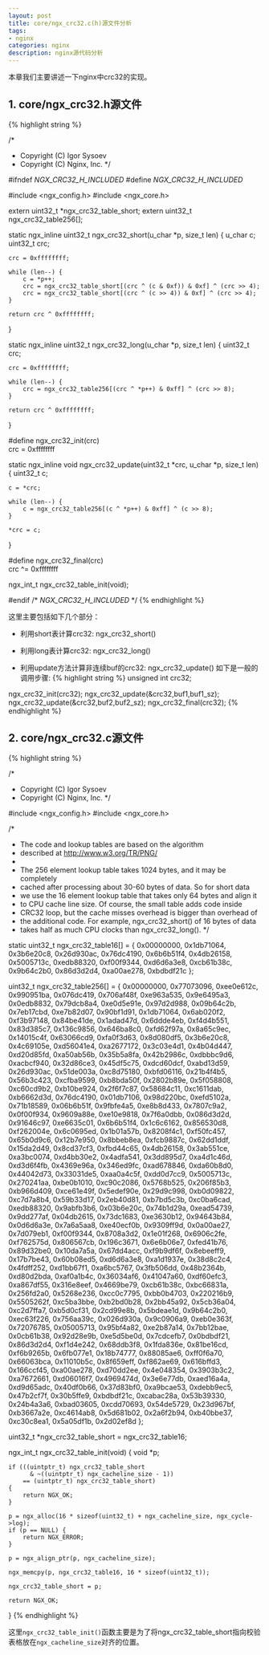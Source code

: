 ```yaml
---
layout: post
title: core/ngx_crc32.c(h)源文件分析
tags:
- nginx
categories: nginx
description: nginx源代码分析
---
```



本章我们主要讲述一下nginx中crc32的实现。

<!-- more -->


## 1. core/ngx_crc32.h源文件
{% highlight string %}

/*
 * Copyright (C) Igor Sysoev
 * Copyright (C) Nginx, Inc.
 */


#ifndef _NGX_CRC32_H_INCLUDED_
#define _NGX_CRC32_H_INCLUDED_


#include <ngx_config.h>
#include <ngx_core.h>


extern uint32_t  *ngx_crc32_table_short;
extern uint32_t   ngx_crc32_table256[];


static ngx_inline uint32_t
ngx_crc32_short(u_char *p, size_t len)
{
    u_char    c;
    uint32_t  crc;

    crc = 0xffffffff;

    while (len--) {
        c = *p++;
        crc = ngx_crc32_table_short[(crc ^ (c & 0xf)) & 0xf] ^ (crc >> 4);
        crc = ngx_crc32_table_short[(crc ^ (c >> 4)) & 0xf] ^ (crc >> 4);
    }

    return crc ^ 0xffffffff;
}


static ngx_inline uint32_t
ngx_crc32_long(u_char *p, size_t len)
{
    uint32_t  crc;

    crc = 0xffffffff;

    while (len--) {
        crc = ngx_crc32_table256[(crc ^ *p++) & 0xff] ^ (crc >> 8);
    }

    return crc ^ 0xffffffff;
}


#define ngx_crc32_init(crc)                                                   \
    crc = 0xffffffff


static ngx_inline void
ngx_crc32_update(uint32_t *crc, u_char *p, size_t len)
{
    uint32_t  c;

    c = *crc;

    while (len--) {
        c = ngx_crc32_table256[(c ^ *p++) & 0xff] ^ (c >> 8);
    }

    *crc = c;
}


#define ngx_crc32_final(crc)                                                  \
    crc ^= 0xffffffff


ngx_int_t ngx_crc32_table_init(void);


#endif /* _NGX_CRC32_H_INCLUDED_ */
{% endhighlight %}


这里主要包括如下几个部分：

* 利用short表计算crc32: ngx_crc32_short()

* 利用long表计算crc32: ngx_crc32_long()

* 利用update方法计算非连续buf的crc32: ngx_crc32_update()
如下是一般的调用步骤:
{% highlight string %}
unsigned int crc32;

ngx_crc32_init(crc32);
ngx_crc32_update(&crc32,buf1,buf1_sz);
ngx_crc32_update(&crc32,buf2,buf2_sz);
ngx_crc32_final(crc32);
{% endhighlight %}

## 2. core/ngx_crc32.c源文件
{% highlight string %}

/*
 * Copyright (C) Igor Sysoev
 * Copyright (C) Nginx, Inc.
 */


#include <ngx_config.h>
#include <ngx_core.h>


/*
 * The code and lookup tables are based on the algorithm
 * described at http://www.w3.org/TR/PNG/
 *
 * The 256 element lookup table takes 1024 bytes, and it may be completely
 * cached after processing about 30-60 bytes of data.  So for short data
 * we use the 16 element lookup table that takes only 64 bytes and align it
 * to CPU cache line size.  Of course, the small table adds code inside
 * CRC32 loop, but the cache misses overhead is bigger than overhead of
 * the additional code.  For example, ngx_crc32_short() of 16 bytes of data
 * takes half as much CPU clocks than ngx_crc32_long().
 */


static uint32_t  ngx_crc32_table16[] = {
    0x00000000, 0x1db71064, 0x3b6e20c8, 0x26d930ac,
    0x76dc4190, 0x6b6b51f4, 0x4db26158, 0x5005713c,
    0xedb88320, 0xf00f9344, 0xd6d6a3e8, 0xcb61b38c,
    0x9b64c2b0, 0x86d3d2d4, 0xa00ae278, 0xbdbdf21c
};


uint32_t  ngx_crc32_table256[] = {
    0x00000000, 0x77073096, 0xee0e612c, 0x990951ba,
    0x076dc419, 0x706af48f, 0xe963a535, 0x9e6495a3,
    0x0edb8832, 0x79dcb8a4, 0xe0d5e91e, 0x97d2d988,
    0x09b64c2b, 0x7eb17cbd, 0xe7b82d07, 0x90bf1d91,
    0x1db71064, 0x6ab020f2, 0xf3b97148, 0x84be41de,
    0x1adad47d, 0x6ddde4eb, 0xf4d4b551, 0x83d385c7,
    0x136c9856, 0x646ba8c0, 0xfd62f97a, 0x8a65c9ec,
    0x14015c4f, 0x63066cd9, 0xfa0f3d63, 0x8d080df5,
    0x3b6e20c8, 0x4c69105e, 0xd56041e4, 0xa2677172,
    0x3c03e4d1, 0x4b04d447, 0xd20d85fd, 0xa50ab56b,
    0x35b5a8fa, 0x42b2986c, 0xdbbbc9d6, 0xacbcf940,
    0x32d86ce3, 0x45df5c75, 0xdcd60dcf, 0xabd13d59,
    0x26d930ac, 0x51de003a, 0xc8d75180, 0xbfd06116,
    0x21b4f4b5, 0x56b3c423, 0xcfba9599, 0xb8bda50f,
    0x2802b89e, 0x5f058808, 0xc60cd9b2, 0xb10be924,
    0x2f6f7c87, 0x58684c11, 0xc1611dab, 0xb6662d3d,
    0x76dc4190, 0x01db7106, 0x98d220bc, 0xefd5102a,
    0x71b18589, 0x06b6b51f, 0x9fbfe4a5, 0xe8b8d433,
    0x7807c9a2, 0x0f00f934, 0x9609a88e, 0xe10e9818,
    0x7f6a0dbb, 0x086d3d2d, 0x91646c97, 0xe6635c01,
    0x6b6b51f4, 0x1c6c6162, 0x856530d8, 0xf262004e,
    0x6c0695ed, 0x1b01a57b, 0x8208f4c1, 0xf50fc457,
    0x65b0d9c6, 0x12b7e950, 0x8bbeb8ea, 0xfcb9887c,
    0x62dd1ddf, 0x15da2d49, 0x8cd37cf3, 0xfbd44c65,
    0x4db26158, 0x3ab551ce, 0xa3bc0074, 0xd4bb30e2,
    0x4adfa541, 0x3dd895d7, 0xa4d1c46d, 0xd3d6f4fb,
    0x4369e96a, 0x346ed9fc, 0xad678846, 0xda60b8d0,
    0x44042d73, 0x33031de5, 0xaa0a4c5f, 0xdd0d7cc9,
    0x5005713c, 0x270241aa, 0xbe0b1010, 0xc90c2086,
    0x5768b525, 0x206f85b3, 0xb966d409, 0xce61e49f,
    0x5edef90e, 0x29d9c998, 0xb0d09822, 0xc7d7a8b4,
    0x59b33d17, 0x2eb40d81, 0xb7bd5c3b, 0xc0ba6cad,
    0xedb88320, 0x9abfb3b6, 0x03b6e20c, 0x74b1d29a,
    0xead54739, 0x9dd277af, 0x04db2615, 0x73dc1683,
    0xe3630b12, 0x94643b84, 0x0d6d6a3e, 0x7a6a5aa8,
    0xe40ecf0b, 0x9309ff9d, 0x0a00ae27, 0x7d079eb1,
    0xf00f9344, 0x8708a3d2, 0x1e01f268, 0x6906c2fe,
    0xf762575d, 0x806567cb, 0x196c3671, 0x6e6b06e7,
    0xfed41b76, 0x89d32be0, 0x10da7a5a, 0x67dd4acc,
    0xf9b9df6f, 0x8ebeeff9, 0x17b7be43, 0x60b08ed5,
    0xd6d6a3e8, 0xa1d1937e, 0x38d8c2c4, 0x4fdff252,
    0xd1bb67f1, 0xa6bc5767, 0x3fb506dd, 0x48b2364b,
    0xd80d2bda, 0xaf0a1b4c, 0x36034af6, 0x41047a60,
    0xdf60efc3, 0xa867df55, 0x316e8eef, 0x4669be79,
    0xcb61b38c, 0xbc66831a, 0x256fd2a0, 0x5268e236,
    0xcc0c7795, 0xbb0b4703, 0x220216b9, 0x5505262f,
    0xc5ba3bbe, 0xb2bd0b28, 0x2bb45a92, 0x5cb36a04,
    0xc2d7ffa7, 0xb5d0cf31, 0x2cd99e8b, 0x5bdeae1d,
    0x9b64c2b0, 0xec63f226, 0x756aa39c, 0x026d930a,
    0x9c0906a9, 0xeb0e363f, 0x72076785, 0x05005713,
    0x95bf4a82, 0xe2b87a14, 0x7bb12bae, 0x0cb61b38,
    0x92d28e9b, 0xe5d5be0d, 0x7cdcefb7, 0x0bdbdf21,
    0x86d3d2d4, 0xf1d4e242, 0x68ddb3f8, 0x1fda836e,
    0x81be16cd, 0xf6b9265b, 0x6fb077e1, 0x18b74777,
    0x88085ae6, 0xff0f6a70, 0x66063bca, 0x11010b5c,
    0x8f659eff, 0xf862ae69, 0x616bffd3, 0x166ccf45,
    0xa00ae278, 0xd70dd2ee, 0x4e048354, 0x3903b3c2,
    0xa7672661, 0xd06016f7, 0x4969474d, 0x3e6e77db,
    0xaed16a4a, 0xd9d65adc, 0x40df0b66, 0x37d83bf0,
    0xa9bcae53, 0xdebb9ec5, 0x47b2cf7f, 0x30b5ffe9,
    0xbdbdf21c, 0xcabac28a, 0x53b39330, 0x24b4a3a6,
    0xbad03605, 0xcdd70693, 0x54de5729, 0x23d967bf,
    0xb3667a2e, 0xc4614ab8, 0x5d681b02, 0x2a6f2b94,
    0xb40bbe37, 0xc30c8ea1, 0x5a05df1b, 0x2d02ef8d
};


uint32_t *ngx_crc32_table_short = ngx_crc32_table16;


ngx_int_t
ngx_crc32_table_init(void)
{
    void  *p;

    if (((uintptr_t) ngx_crc32_table_short
          & ~((uintptr_t) ngx_cacheline_size - 1))
        == (uintptr_t) ngx_crc32_table_short)
    {
        return NGX_OK;
    }

    p = ngx_alloc(16 * sizeof(uint32_t) + ngx_cacheline_size, ngx_cycle->log);
    if (p == NULL) {
        return NGX_ERROR;
    }

    p = ngx_align_ptr(p, ngx_cacheline_size);

    ngx_memcpy(p, ngx_crc32_table16, 16 * sizeof(uint32_t));

    ngx_crc32_table_short = p;

    return NGX_OK;
}
{% endhighlight %}

这里```ngx_crc32_table_init()```函数主要是为了将ngx_crc32_table_short指向校验表格放在```ngx_cacheline_size```对齐的位置。



<br />
<br />
<br />

